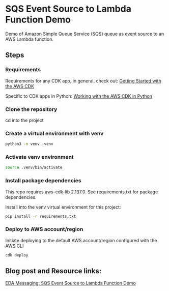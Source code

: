 # SQS Event Source to Lambda Function Demo

Demo of Amazon Simple Queue Service (SQS) queue as event source to an AWS Lambda function.

## Steps

### Requirements

Requirements for any CDK app, in general, check out: [Getting Started with the AWS CDK](https://docs.aws.amazon.com/cdk/v2/guide/getting_started.html)

Specific to CDK apps in Python: [Working with the AWS CDK in Python
](https://docs.aws.amazon.com/cdk/v2/guide/work-with-cdk-python.html)

### Clone the repository

cd into the project

### Create a virtual environment with venv

```sh
python3 -m venv .venv
```

### Activate venv environment

```sh
source .venv/bin/activate
```

### Install package dependencies

This repo requires aws-cdk-lib 2.137.0. See requirements.txt for package dependencies.

Install into the venv virtual environment for this project:

```sh
pip install -r requirements.txt
```

### Deploy to AWS account/region

Initiate deploying to the default AWS account/region configured with the AWS CLI

```sh
cdk deploy
```

## Blog post and Resource links:

[EDA Messaging: SQS Event Source to Lambda Function Demo](https://dev.to/evefonwu/eda-messaging-sqs-event-source-to-lambda-function-demo-30gb)
